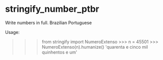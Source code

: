 # stringify_number_ptbr
Write numbers in full. Brazilian Portuguese

Usage:
>>> from stringify import NumeroExtenso                                                                                                    >>> n = 45501                                                                                                                              >>> NumeroExtenso(n).humanize()                                                                                                            'quarenta e cinco mil quinhentos e um'        
